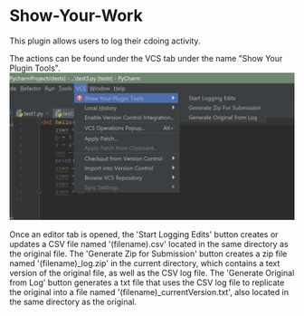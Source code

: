 # Show-Your-Work
This plugin allows users to log their cdoing activity.

The actions can be found under the VCS tab under the name "Show Your Plugin Tools". 
![Screenshot of IDE with plugin installed](locationOfPluginTools.png)

Once an editor tab is opened, the 'Start Logging Edits' button creates or updates a CSV file named '(filename).csv' located in the same directory as the original file.
The 'Generate Zip for Submission' button creates a zip file named '(filename)_log.zip' in the current directory, which contains a text version of the original file, as well as the CSV log file.
The 'Generate Original from Log' button generates a txt file that uses the CSV log file to replicate the original into a file named '(filename)_currentVersion.txt', also located in the same directory as the original.



